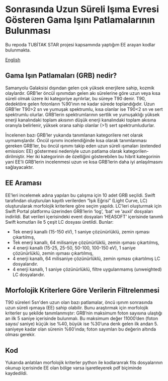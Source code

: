 # Sonrasında Uzun Süreli Işıma Evresi Gösteren Gama Işını Patlamalarının Bulunması
Bu repoda TUBİTAK STAR projesi kapsamında yaptığım EE arayan kodlar bulunmakta.

[English](https://github.com/mustafagumustas/Search-of-Extended-Emissions-on-GRB-s/blob/main/README_en.md)

## Gama Işın Patlamaları (GRB) nedir?
Samanyolu Galaksisi dışından gelen çok yüksek enerjilere sahip, kozmik olaylardır. GRB’ler öncül ışınımdan gelen akı sürelerine göre uzun veya kısa süreli olmak üzere iki kategoriye ayrılırlar, bu süreye T90 denir. T90, dedektöre gelen fotonların %90’ının ne kadar sürede toplandığıdır. Uzun GRB’ler T90>2 sn ve yumuşak spektrumlu, kısa olanlar ise T90<2 sn ve sert spektrumlu olurlar. GRB’lerin spektrumlarının sertlik ve yumuşaklığı yüksek enerji kanalındaki toplam akısının düşük enerji kanalındaki toplam akısına oranıyla belirlenir, yüksek orana sahip olanlar (>1) sert spektrumludurlar.

  İncelenen bazı GRB’ler yukarıda tanımlanan kategorilere net olarak uymamışlardır. Öncül ışınımı incelendiğinde kısa olarak tanımlanması gereken GRB’ler, bu öncül ışınımı takip eden uzun süreli ışımaları (extended emission: EE) göstermesi nedeniyle uzun patlama olarak kategorilen- dirilmiştir. Her iki kategorinin de özelliğini gösterebilen bu hibrit kategorinin yani EE’li GRB’lerin incelenmesi uzun ve kısa GRB’lerin daha iyi anlaşılmasını sağlayacaktır.

## EE Araması
  EE’leri incelemek adına yapılan bu çalışma için 10 adet GRB seçildi. Swift tarafından oluşturulan kayıtlı verilerden “Işık Eğrisi” (Light Curve, LC) oluşturularak morfolojik kriterlere göre seçim yapıldı. LC’leri oluşturmak için Swift Portal platformu üzerinden GRB’lerin ‘log’, ‘bat’ ve ‘auxil’ dosyaları indirildi. Bat verileri içerisindeki event dosyaları ‘HEASOFT’ içerisinde tanımlı Swift komutları ile 5 çeşit LC dosyası üretildi. Bunlar:
- Tek enerji kanallı (15-150 eV), 1 saniye çözünürlüklü, zemin ışıması çıkartılmış,
- Tek enerji kanallı, 64 milisaniye çözünürlüklü, zemin ışıması çıkartılmış,
- 4 enerji kanallı (15-25, 25-50, 50-100, 100-150 eV), 1 saniye çözünürlüklü, zemin ışıması
çıkartılmış,
- 4 enerji kanallı, 64 milisaniye çözünürlüklü, zemin ışıması çıkartılmış LC dosyalarıdır.
- 4 enerji kanallı, 1 saniye çözünürlüklü, filtre uygulanmamış (unweighted) LC dosyalarıdır.

## Morfolojik Kriterlere Göre Verilerin Filtrelenmesi
T90 süreleri 5sn'den uzun olan bazı patlamalar, öncü ışınım sonrasında uzun süreli ışımaya (EE) sahip olabilir. Bunu araştırmak için morfolojik kriterler şu şekilde tanımlanmıştır: GRB’nin maksimum foton sayısına ulaştığı an ilk 5 saniye içerisinde bulunmalı. Bu maksimum değer 11000’den (foton sayısı/ saniye) küçük ise %40, büyük ise %30’una denk gelen ilk andan 5. saniyeye kadar olan sürenin %60’ında; foton sayımları bu değerin altında olması gerekir.

## Kod
Yukarıda anlatılan morfolojik kriterler python ile kodlaranrak fits dosyalarının okunup içerisinde EE olan bölge varsa işaretleyerek pdf biçiminde kaydedildi.

